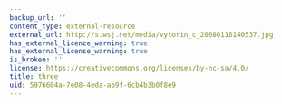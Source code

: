 ```yaml
---
backup_url: ''
content_type: external-resource
external_url: http://s.wsj.net/media/vytorin_c_20080116140537.jpg
has_external_licence_warning: true
has_external_license_warning: true
is_broken: ''
license: https://creativecommons.org/licenses/by-nc-sa/4.0/
title: three
uid: 5976604a-7e08-4eda-ab9f-6cb4b3b0f8e9
---
```

